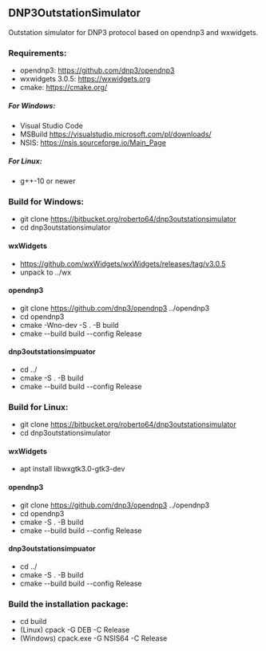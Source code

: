 ## DNP3OutstationSimulator
Outstation simulator for DNP3 protocol based on opendnp3 and wxwidgets.

### Requirements:
* opendnp3: https://github.com/dnp3/opendnp3
* wxwidgets 3.0.5: https://wxwidgets.org
* cmake: https://cmake.org/
##### For Windows:
* Visual Studio Code
* MSBuild https://visualstudio.microsoft.com/pl/downloads/
* NSIS:  https://nsis.sourceforge.io/Main_Page
##### For Linux:
* g++-10 or newer

### Build for Windows:

* git clone https://bitbucket.org/roberto64/dnp3outstationsimulator
* cd dnp3outstationsimulator

#### wxWidgets
* https://github.com/wxWidgets/wxWidgets/releases/tag/v3.0.5
* unpack to ../wx

#### opendnp3
* git clone https://github.com/dnp3/opendnp3 ../opendnp3
* cd opendnp3
* cmake -Wno-dev -S . -B build
* cmake --build build  --config Release

#### dnp3outstationsimpuator
* cd ../
* cmake -S . -B build
* cmake --build build --config Release

### Build for Linux:

* git clone https://bitbucket.org/roberto64/dnp3outstationsimulator
* cd dnp3outstationsimulator

#### wxWidgets
* apt install libwxgtk3.0-gtk3-dev

#### opendnp3
* git clone https://github.com/dnp3/opendnp3 ../opendnp3
* cd opendnp3
* cmake -S . -B build
* cmake --build build --config Release

#### dnp3outstationsimpuator
* cd ../
* cmake -S . -B build
* cmake --build build --config Release

### Build the installation package:
* cd build
* (Linux) cpack -G DEB -C Release
* (Windows) cpack.exe -G NSIS64 -C Release